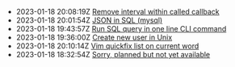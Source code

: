 * 2023-01-18 20:08:19Z [Remove interval within called callback](../4)
* 2023-01-18 20:01:54Z [JSON in SQL (mysql)](../3)
* 2023-01-18 19:43:57Z [Run SQL query in one line CLI command](../2)
* 2023-01-18 19:36:00Z [Create new user in Unix](../1)
* 2023-01-18 20:10:14Z [Vim quickfix list on current word](../5)
* 2023-01-18 18:32:54Z [Sorry, planned but not yet available](../0)
